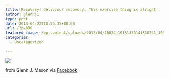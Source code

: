 ```yaml
---
title: Recovery! Delicious recovery. This exercise thing is alright!
author: glennji
type: post
date: 2013-04-22T10:50:35+00:00
url: /?p=890
featured_image: /wp-content/uploads/2013/04/20824_10151359141830741_1995210538_n.jpg
categories:
  - Uncategorized

---
```

<div>
  <img src='/wp-content/uploads/2013/04/20824_10151359141830741_1995210538_n.jpg' style='max-width:600px;' /></p> 
  
  <div>
    from Glenn J. Mason via <a href="http://www.facebook.com/photo.php?fbid=10151359141830741&#038;set=a.10150907445480741.408542.551785740&#038;type=1">Facebook</a>
  </div>
</div>
